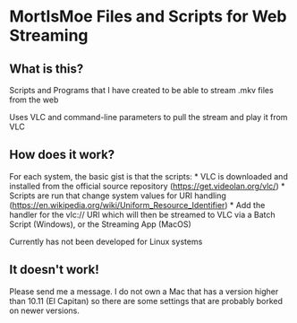 # **MortIsMoe Files and Scripts for Web Streaming**

## **What is this?**
Scripts and Programs that I have created to be able to stream .mkv files from the web

Uses VLC and command-line parameters to pull the stream and play it from VLC

## **How does it work?**
For each system, the basic gist is that the scripts:
    * VLC is downloaded and installed from the official source repository (https://get.videolan.org/vlc/)
    * Scripts are run that change system values for URI handling (https://en.wikipedia.org/wiki/Uniform_Resource_Identifier)
    * Add the handler for the vlc:// URI which will then be streamed to VLC via a Batch Script (Windows), or the Streaming App (MacOS)

Currently has not been developed for Linux systems

## **It doesn't work!**
Please send me a message.  I do not own a Mac that has a version higher than 10.11 (El Capitan) so there are some settings that are probably borked on newer versions.